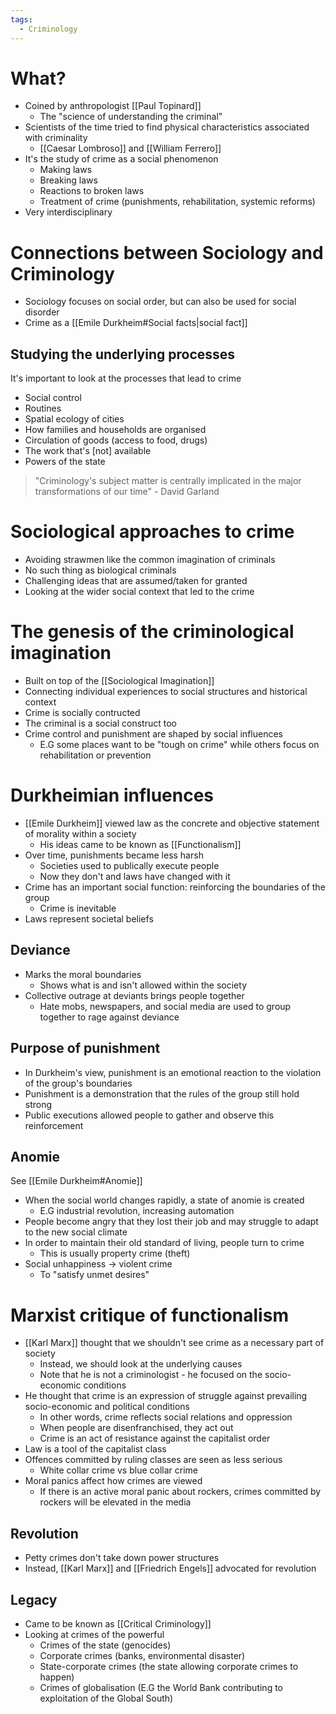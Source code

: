 ```yaml
---
tags:
  - Criminology
---
```


# What?
- Coined by anthropologist [[Paul Topinard]]
	- The "science of understanding the criminal"
- Scientists of the time tried to find physical characteristics associated with criminality
	- [[Caesar Lombroso]] and [[William Ferrero]]
- It's the study of crime as a social phenomenon 
	- Making laws
	- Breaking laws
	- Reactions to broken laws
	- Treatment of crime (punishments, rehabilitation, systemic reforms)
- Very interdisciplinary

# Connections between Sociology and Criminology
- Sociology focuses on social order, but can also be used for social disorder
- Crime as a [[Emile Durkheim#Social facts|social fact]] 

## Studying the underlying processes
It's important to look at the processes that lead to crime
- Social control
- Routines
- Spatial ecology of cities
- How families and households are organised
- Circulation of goods (access to food, drugs)
- The work that's \[not\] available
- Powers of the state

> "Criminology's subject matter is centrally implicated in the major transformations of our time"
> \- David Garland

# Sociological approaches to crime
- Avoiding strawmen like the common imagination of criminals
- No such thing as biological criminals
- Challenging ideas that are assumed/taken for granted
- Looking at the wider social context that led to the crime

# The genesis of the criminological imagination
- Built on top of the [[Sociological Imagination]]
- Connecting individual experiences to social structures and historical context
- Crime is socially contructed
- The criminal is a social construct too
- Crime control and punishment are shaped by social influences
	- E.G some places want to be "tough on crime" while others focus on rehabilitation or prevention

# Durkheimian influences
- [[Emile Durkheim]] viewed law as the concrete and objective statement of morality within a society
	- His ideas came to be known as [[Functionalism]]
- Over time, punishments became less harsh
	- Societies used to publically execute people
	- Now they don't and laws have changed with it
- Crime has an important social function: reinforcing the boundaries of the group
	- Crime is inevitable
- Laws represent societal beliefs

## Deviance
- Marks the moral boundaries
	- Shows what is and isn't allowed within the society
- Collective outrage at deviants brings people together
	- Hate mobs, newspapers, and social media are used to group together to rage against deviance

## Purpose of punishment
- In Durkheim's view, punishment is an emotional reaction to the violation of the group's boundaries
- Punishment is a demonstration that the rules of the group still hold strong
- Public executions allowed people to gather and observe this reinforcement

## Anomie
See [[Emile Durkheim#Anomie]]

- When the social world changes rapidly, a state of anomie is created
	- E.G industrial revolution, increasing automation
- People become angry that they lost their job and may struggle to adapt to the new social climate
- In order to maintain their old standard of living, people turn to crime
	- This is usually property crime (theft)
- Social unhappiness -> violent crime 
	- To "satisfy unmet desires"

# Marxist critique of functionalism
- [[Karl Marx]] thought that we shouldn't see crime as a necessary part of society
	- Instead, we should look at the underlying causes
	- Note that he is not a criminologist - he focused on the socio-economic conditions
- He thought that crime is an expression of struggle against prevailing socio-economic and political conditions
	- In other words, crime reflects social relations and oppression
	- When people are disenfranchised, they act out
	- Crime is an act of resistance against the capitalist order
- Law is a tool of the capitalist class
- Offences committed by ruling classes are seen as less serious
	- White collar crime vs blue collar crime
- Moral panics affect how crimes are viewed
	- If there is an active moral panic about rockers, crimes committed by rockers will be elevated in the media

## Revolution
- Petty crimes don't take down power structures
- Instead, [[Karl Marx]] and [[Friedrich Engels]] advocated for revolution

## Legacy
- Came to be known as [[Critical Criminology]]
- Looking at crimes of the powerful
	- Crimes of the state (genocides)
	- Corporate crimes (banks, environmental disaster)
	- State-corporate crimes (the state allowing corporate crimes to happen)
	- Crimes of globalisation (E.G the World Bank contributing to exploitation of the Global South)